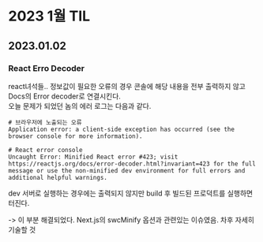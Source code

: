 # 2023 1월 TIL

## 2023.01.02

### React Erro Decoder

react녀석들.. 정보값이 필요한 오류의 경우 콘솔에 해당 내용을 전부 출력하지 않고 Docs의 Error decoder로 연결시킨다.  
오늘 문제가 되었던 놈의 에러 로그는 다음과 같다.

```
# 브라우저에 노출되는 오류
Application error: a client-side exception has occurred (see the browser console for more information).
```

```
# React error console
Uncaught Error: Minified React error #423; visit https://reactjs.org/docs/error-decoder.html?invariant=423 for the full message or use the non-minified dev environment for full errors and additional helpful warnings.
```

dev 서버로 실행하는 경우에는 출력되지 않지만 build 후 빌드된 프로덕트를 실행하면 터진다.

-> 이 부분 해결되었다. Next.js의 swcMinify 옵션과 관련있는 이슈였음. 차후 자세히 기술할 것
